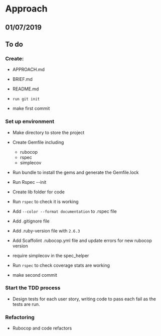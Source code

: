 # Approach

## 01/07/2019

## To do

### Create:
- APPROACH.md
- BRIEF.md
- README.md
- `run git init`

- make first commit

### Set up environment

- Make directory to store the project
- Create Gemfile including
  - rubocop
  - rspec
  - simplecov
- Run bundle to install the gems and generate the Gemfile.lock
- Run Rspec --init
- Create lib folder for code
- Run `rspec` to check it is working
- Add `--color --format documentation` to .rspec file
- Add .gitignore file
- Add .ruby-version file with `2.6.3`
- Add Scaffolint .rubocop.yml file and update errors for new rubocop version
- require simplecov in the spec_helper
- Run `rspec` to check coverage stats are working

- make second commit

### Start the TDD process

- Design tests for each user story, writing code to pass each fail as the tests are run.

### Refactoring

- Rubocop and code refactors




